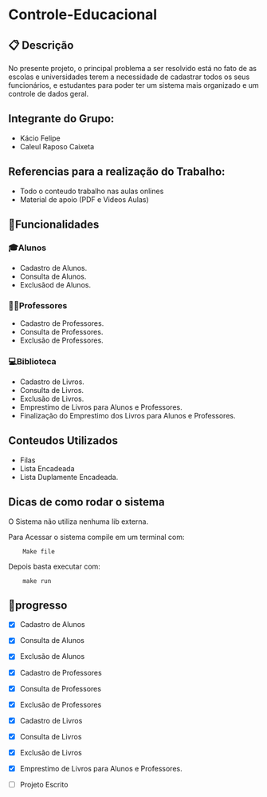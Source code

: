 # Controle-Educacional

## 📋 Descrição
No presente projeto, o principal problema a ser resolvido está no fato de as escolas e universidades terem a necessidade de cadastrar todos os seus funcionários, e estudantes para poder ter um sistema mais organizado e um controle de dados geral.

## Integrante do Grupo:
- Kácio Felipe
- Caleul Raposo Caixeta

## Referencias para a realização do Trabalho:
- Todo o conteudo trabalho nas aulas onlines
-  Material de apoio (PDF e Videos Aulas)

##  🔧Funcionalidades

### 🎓Alunos
- Cadastro de Alunos.
- Consulta de Alunos.
- Exclusãod de Alunos.

### 👨‍🏫Professores
- Cadastro de Professores.
- Consulta de Professores.
- Exclusão de Professores.

### 💻Biblioteca
- Cadastro de Livros.
- Consulta de Livros.
- Exclusão de Livros.
- Emprestimo de Livros para Alunos e Professores.
- Finalização do Emprestimo dos Livros para Alunos e Professores.

## Conteudos Utilizados
- Filas
- Lista Encadeada
- Lista Duplamente Encadeada.

## Dicas de como rodar o sistema
O Sistema não utiliza nenhuma lib externa.

Para Acessar o sistema compile em um terminal com:
```
    Make file
```
Depois basta executar com:
```
    make run
```

## 📌progresso

-   [x] Cadastro de Alunos
-   [x] Consulta de Alunos
-   [x] Exclusão de Alunos
-   [x] Cadastro de Professores
-   [x] Consulta de Professores
-   [x] Exclusão de Professores
-   [x] Cadastro de Livros
-   [x] Consulta de Livros
-   [x] Exclusão de Livros
-   [x] Emprestimo de Livros para Alunos e Professores.
-   [ ] Projeto Escrito




 


